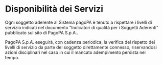 Disponibilità dei Servizi
=========================

Ogni soggetto aderente al Sistema pagoPA è tenuto a rispettare i livelli di servizio indicati nel documento "Indicatori di qualità per i Soggetti Aderenti" pubblicato sul sito di PagoPA S.p.A..

PagoPA S.p.A. eseguirà, con cadenza periodica, la verifica del rispetto dei livelli di servizio da parte del soggetto direttamente connesso, riservandosi azioni disciplinari nel caso in cui il mancato adempimento persista nel tempo.
